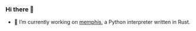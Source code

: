 ### Hi there 👋

- 🔭 I’m currently working on [memphis](https://github.com/JonesBeach/memphis), a Python interpreter written in Rust.
